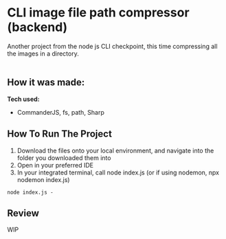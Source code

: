 # CLI image file path compressor (backend)

Another project from the node js CLI checkpoint, this time compressing all the images in a directory.
<br>
<br>

## How it was made:

**Tech used:** 
- CommanderJS, fs, path, Sharp

## How To Run The Project

1. Download the files onto your local environment, and navigate into the folder you downloaded them into
2. Open in your preferred IDE 
3. In your integrated terminal, call node index.js (or if using nodemon, npx nodemon index.js)
```
node index.js -
```

## Review
WIP
